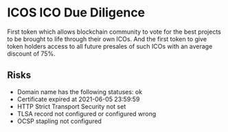 # ICOS ICO Due Diligence
First token which allows blockchain community to vote for the best projects to be brought to life through their own ICOs. And the first token to give token holders access to all future presales of such ICOs with an average discount of 75%.
## Risks
* Domain name has the following statuses: ok
* Certificate expired at 2021-06-05 23:59:59
* HTTP Strict Transport Security not set
* TLSA record not configured or configured wrong
* OCSP stapling not configured
